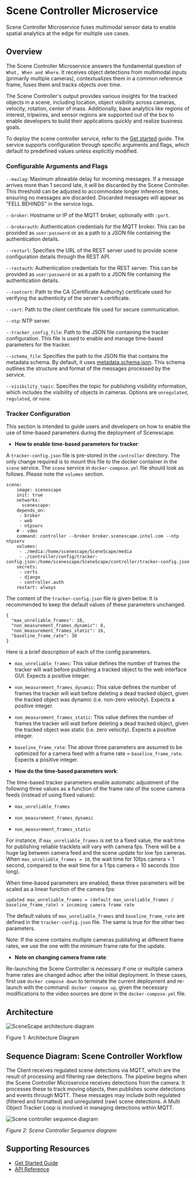 # Scene Controller Microservice

Scene Controller Microservice fuses multimodal sensor data to enable spatial analytics at the edge for multiple use cases.

## Overview

The Scene Controller Microservice answers the fundamental question of `What, When and Where`. It receives object detections from multimodal inputs (primarily multiple cameras), contextualizes them in a common reference frame, fuses them and tracks objects over time.

The Scene Controller's output provides various insights for the tracked objects in a scene, including location, object visibility across cameras, velocity, rotation, center of mass. Additionally, base analytics like regions of interest, tripwires, and sensor regions are supported out of the box to enable developers to build their applications quickly and realize business goals.

To deploy the scene controller service, refer to the [Get started](get-started.md) guide. The service supports configuration through specific arguments and flags, which default to predefined values unless explicitly modified.

### Configurable Arguments and Flags

`--maxlag`: Maximum allowable delay for incoming messages. If a message arrives more than 1 second late, it will be discarded by the Scene Controller. This threshold can be adjusted to accommodate longer inference times, ensuring no messages are discarded. Discarded messages will appear as "FELL BEHINDS" in the service logs.

`--broker`: Hostname or IP of the MQTT broker, optionally with `:port`.

`--brokerauth`: Authentication credentials for the MQTT broker. This can be provided as `user:password` or as a path to a JSON file containing the authentication details.

`--resturl`: Specifies the URL of the REST server used to provide scene configuration details through the REST API.

`--restauth`: Authentication credentials for the REST server. This can be provided as `user:password` or as a path to a JSON file containing the authentication details.

`--rootcert`: Path to the CA (Certificate Authority) certificate used for verifying the authenticity of the server's certificate.

`--cert`: Path to the client certificate file used for secure communication.

`--ntp`: NTP server.

`--tracker_config_file`: Path to the JSON file containing the tracker configuration. This file is used to enable and manage time-based parameters for the tracker.

`--schema_file`: Specifies the path to the JSON file that contains the metadata schema. By default, it uses [metadata.schema.json](../../schema/metadata.schema.json). This schema outlines the structure and format of the messages processed by the service.

`--visibility_topic`: Specifies the topic for publishing visibility information, which includes the visibility of objects in cameras. Options are `unregulated`, `regulated`, or `none`.

### Tracker Configuration

This section is intended to guide users and developers on how to enable the use of time-based parameters during the deployment of Scenescape.

- **How to enable time-based parameters for tracker**:

A `tracker-config.json` file is pre-stored in the `controller` directory. The only change required is to mount this file to the docker container in the `scene` service. The `scene` service in `docker-compose.yml` file should look as follows. Please note the `volumes` section.

```
scene:
    image: scenescape
    init: true
    networks:
      scenescape:
    depends_on:
     - broker
     - web
     - ntpserv
    # - vdms
    command: controller --broker broker.scenescape.intel.com --ntp ntpserv
    volumes:
     - ./media:/home/scenescape/SceneScape/media
     - ./controller/config/tracker-config.json:/home/scenescape/SceneScape/controller/tracker-config.json
    secrets:
     - certs
     - django
     - controller.auth
    restart: always
```

The content of the `tracker-config.json` file is given below. It is recommended to keep the default values of these parameters unchanged.

```
{
  "max_unreliable_frames": 10,
  "non_measurement_frames_dynamic": 8,
  "non_measurement_frames_static": 16,
  "baseline_frame_rate": 30
}
```

Here is a brief description of each of the config parameters.

- `max_unreliable_frames`: This value defines the number of frames the tracker will wait before publishing a tracked object to the web interface GUI. Expects a positive integer.

- `non_measurement_frames_dynamic`: This value defines the number of frames the tracker will wait before deleting a dead tracked object, given the tracked object was dynamic (i.e. non-zero velocity). Expects a positive integer.

- `non_measurement_frames_static`: This value defines the number of frames the tracker will wait before deleting a dead tracked object, given the tracked object was static (i.e. zero velocity). Expects a positive integer.

- `baseline_frame_rate`: The above three parameters are assumed to be optimized for a camera feed with a frame rate = `baseline_frame_rate`. Expects a positive integer.

- **How do the time-based parameters work**:

The time-based tracker parameters enable automatic adjustment of the following three values as a function of the frame rate of the scene camera feeds (instead of using fixed values):

- `max_unreliable_frames`

- `non_measurement_frames_dynamic`

- `non_measurement_frames_static`

For instance, if `max_unreliable_frames` is set to a fixed value, the wait time for publishing reliable tracklets will vary with camera fps. There will be a huge lag between camera feed and the scene update for low fps cameras. When `max_unreliable_frames = 10`, the wait time for 10fps camera = 1 second, compared to the wait time for a 1 fps camera = 10 seconds (too long).

When time-based parameters are enabled, these three parameters will be scaled as a linear function of the camera fps:

```
updated max_unreliable_frames = (default max_unreliable_frames / baseline_frame_rate) × incoming camera frame rate
```

The default values of `max_unreliable_frames` and `baseline_frame_rate` are defined in the `tracker-config.json` file. The same is true for the other two parameters.

Note: If the scene contains multiple cameras publishing at different frame rates, we use the one with the minimum frame rate for the update.

- **Note on changing camera frame rate**:

Re-launching the Scene Controller is necessary if one or multiple camera frame rates are changed adhoc after the initial deployment. In these cases, first use `docker compose down` to terminate the current deployment and re-launch with the command: `docker compose up`, given the necessary modifications to the video sources are done in the `docker-compose.yml` file.

## Architecture

![SceneScape architecture diagram](images/architecture.png)

Figure 1: Architecture Diagram

## Sequence Diagram: Scene Controller Workflow

The Client receives regulated scene detections via MQTT, which are the result of processing and filtering raw detections. The pipeline begins when the Scene Controller Microservice receives detections from the camera. It processes these to track moving objects, then publishes scene detections and events through MQTT. These messages may include both regulated (filtered and formatted) and unregulated (raw) scene detections. A Multi Object Tracker Loop is involved in managing detections within MQTT.

![Scene controller sequence diagram](images/scene-controller-sequence-diagram.png)

_Figure 2: Scene Controller Sequence diagram_

## Supporting Resources

- [Get Started Guide](get-started.md)
- [API Reference](api-reference.md)
